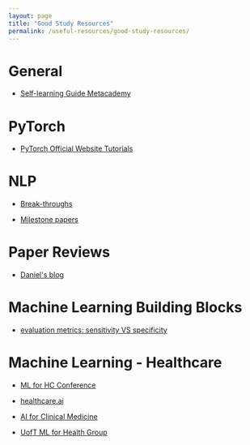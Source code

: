 ```yaml
---
layout: page
title: "Good Study Resources"
permalink: /useful-resources/good-study-resources/
---
```


General 
===
- [Self-learning Guide Metacademy](https://metacademy.org/roadmaps/)

PyTorch
===

- [PyTorch Official Website Tutorials](https://pytorch.org/tutorials/)

NLP
===

- [Break-throughs](https://www.topbots.com/most-important-ai-nlp-research/)

- [Milestone papers](https://mp.weixin.qq.com/s/lH8iSpj_05xcO-A_7HNeMQ)

Paper Reviews
===

- [Daniel's blog](https://thecrowsnest.ca/)

Machine Learning Building Blocks
===

- [evaluation metrics: sensitivity VS specificity](https://www.statisticshowto.datasciencecentral.com/sensitivity-vs-specificity-statistics/)

Machine Learning - Healthcare
===

- [ML for HC Conference](https://www.mlforhc.org/)

- [healthcare.ai](https://github.com/HealthCatalyst/healthcareai-r)

- [AI for Clinical Medicine](http://www.cs.toronto.edu/~frank/csc490/#handouts)

- [UofT ML for Health Group](http://www.marzyehghassemi.com/)

